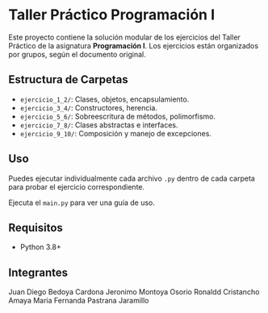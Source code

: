 # Taller Práctico Programación I

Este proyecto contiene la solución modular de los ejercicios del Taller Práctico de la asignatura **Programación I**. Los ejercicios están organizados por grupos, según el documento original.

## Estructura de Carpetas

- `ejercicio_1_2/`: Clases, objetos, encapsulamiento.
- `ejercicio_3_4/`: Constructores, herencia.
- `ejercicio_5_6/`: Sobreescritura de métodos, polimorfismo.
- `ejercicio_7_8/`: Clases abstractas e interfaces.
- `ejercicio_9_10/`: Composición y manejo de excepciones.

## Uso

Puedes ejecutar individualmente cada archivo `.py` dentro de cada carpeta para probar el ejercicio correspondiente.

Ejecuta el `main.py` para ver una guía de uso.

## Requisitos

- Python 3.8+

## Integrantes

Juan Diego Bedoya Cardona
Jeronimo Montoya Osorio
Ronaldd Cristancho Amaya
Maria Fernanda Pastrana Jaramillo
